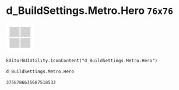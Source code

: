 # d_BuildSettings.Metro.Hero `76x76`
<img src="/img/d_BuildSettings.Metro.Hero.png" width=76 height=76>

``` CSharp
EditorGUIUtility.IconContent("d_BuildSettings.Metro.Hero")
```
```
d_BuildSettings.Metro.Hero
```
```
3758786635687518533
```
